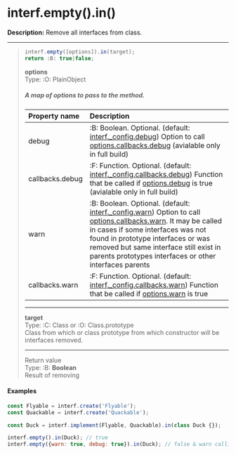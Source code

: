 # interf.empty\(\).in\(\)

**Description:** Remove all interfaces from class.

---
> ```javascript
> interf.empty([options]).in(target);
> return :B: true|false;
> ```
> 
> **options**  
> Type: :O: PlainObject  
> ##### A map of options to pass to the method.
> 
> | Property name | Description |
> | :--- | :--- |
> | debug | :B: Boolean. Optional. (default: [interf._config.debug](configure.md)) Option to call [options.callbacks.debug](configure.md) (avialable only in full build) |
> | callbacks.debug | :F: Function. Optional. (default: [interf._config.callbacks.debug](configure.md)) Function that be called if [options.debug](configure.md) is true (avialable only in full build)|
> | warn | :B: Boolean. Optional. (default: [interf._config.warn](configure.md)) Option to call [options.callbacks.warn](configure.md). It may be called in cases if some interfaces was not found in prototype interfaces or was removed but same interface still exist in parents prototypes interfaces or other interfaces parents |
> | callbacks.warn | :F: Function. Optional. (default: [interf._config.callbacks.warn](configure.md)) Function that be called if [options.warn](configure.md) is true |
>
> ---
>
> **target**  
> Type: :C: Class or :O: Class.prototype  
> Class from which or class prototype from which constructor will be interfaces removed.
> 
> ---
> 
> Return value  
> Type: :B: **Boolean**  
> Result of removing

#### Examples

```javascript
const Flyable = interf.create('Flyable');
const Quackable = interf.create('Quackable');

const Duck = interf.implement(Flyable, Quackable).in(class Duck {});

interf.empty().in(Duck); // true
interf.empty({warn: true, debug: true}).in(Duck); // false & warn calling
```



